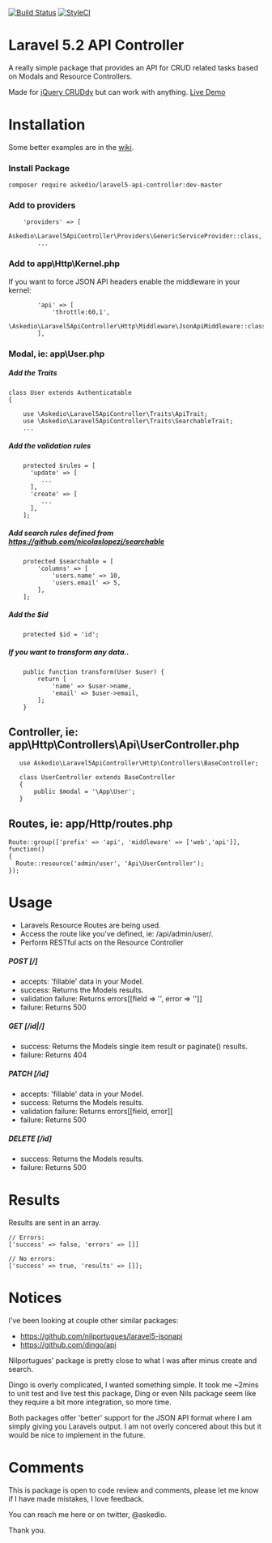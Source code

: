 [![Build Status](https://img.shields.io/travis/Askedio/Laravel5-API-Controller/master.svg?style=flat-square)](https://travis-ci.org/Askedio/Laravel5-API-Controller)
[![StyleCI](https://styleci.io/repos/52752552/shield)](https://styleci.io/repos/52752552)


# Laravel 5.2 API Controller
A really simple package that provides an API for CRUD related tasks based on Modals and Resource Controllers.

Made for [jQuery CRUDdy](https://github.com/Askedio/jQuery-Cruddy) but can work with anything. [Live Demo](https://cruddy.io/app/)


# Installation
Some better examples are in the [wiki](https://github.com/Askedio/Laravel5-API-Controller/wiki).

### Install Package
~~~
composer require askedio/laravel5-api-controller:dev-master
~~~
### Add to providers
~~~
    'providers' => [
        Askedio\Laravel5ApiController\Providers\GenericServiceProvider::class,
        ...
~~~
### Add to app\Http\Kernel.php
If you want to force JSON API headers enable the middleware in your kernel:
~~~
        'api' => [
            'throttle:60,1',
            \Askedio\Laravel5ApiController\Http\Middleware\JsonApiMiddleware::class,
        ],
~~~

### Modal, ie: app\User.php
##### Add the Traits
~~~
class User extends Authenticatable
{
   
    use \Askedio\Laravel5ApiController\Traits\ApiTrait;
    use \Askedio\Laravel5ApiController\Traits\SearchableTrait;
    ...
~~~
##### Add the validation rules
~~~
    protected $rules = [
      'update' => [
         ...
      ],
      'create' => [
         ...
      ],
    ];
~~~
##### Add search rules defined from https://github.com/nicolaslopezj/searchable 
~~~
    protected $searchable = [
        'columns' => [
            'users.name' => 10,
            'users.email' => 5,
        ],
    ];
~~~

##### Add the $id 
~~~
    protected $id = 'id';
~~~
##### If you want to transform any data..
~~~
    public function transform(User $user) {
        return [
            'name' => $user->name,
            'email' => $user->email,
        ];
    }
~~~


## Controller, ie: app\Http\Controllers\Api\UserController.php
~~~
   use Askedio\Laravel5ApiController\Http\Controllers\BaseController;

   class UserController extends BaseController
   {
       public $modal = '\App\User';
   }
~~~

## Routes, ie: app/Http/routes.php
~~~
Route::group(['prefix' => 'api', 'middleware' => ['web','api']], function()
{
  Route::resource('admin/user', 'Api\UserController');
});
~~~


# Usage
* Laravels Resource Routes are being used.
* Access the route like you've defined, ie: /api/admin/user/.
* Perform RESTful acts on the Resource Controller

##### POST [/]
* accepts: 'fillable' data in your Model.
* success: Returns the Models results.
* validation failure: Returns errors[[field => '', error => '']]
* failure: Returns 500

##### GET [/id|/]
* success: Returns the Models single item result or paginate() results.
* failure: Returns 404

##### PATCH [/id]
* accepts: 'fillable' data in your Model.
* success: Returns the Models results.
* validation failure: Returns errors[[field, error]]
* failure: Returns 500

##### DELETE [/id]
* success: Returns the Models results.
* failure: Returns 500

# Results
Results are sent in an array.
~~~
// Errors:
['success' => false, 'errors' => []]

// No errors:
['success' => true, 'results' => []];
~~~


# Notices
I've been looking at couple other similar packages:
* https://github.com/nilportugues/laravel5-jsonapi
* https://github.com/dingo/api

Nilportugues' package is pretty close to what I was after minus create and search. 

Dingo is overly complicated, I wanted something simple. It took me ~2mins to unit test and live test this package, Ding or even Nils package seem like they require a bit more integration, so more time.

Both packages offer 'better' support for the JSON API format where I am simply giving you Laravels output. I am not overly concered about this but it would be nice to implement in the future.

# Comments
This is package is open to code review and comments, please let me know if I have made mistakes, I love feedback.

You can reach me here or on twitter, @askedio.

Thank you.
